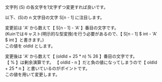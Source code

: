 文字列 \(S\) の各文字を1文字ずつ変更すれば良いです。

以下、\(S\)の n 文字目の文字 S[n - 1] に注目します。

変更前は 'A' から数えて【 S[n - 1] - 'A' 】番目の文字です。  
(Kuinではキャスト(明示的な型変換)を行う必要があるので、【 S[n - 1] $ int - 'A' $ int 】と書きます。)  
この値を oldId とします。

変更後は 'A' から数えて【 (oldId + 25 \* n) % 26 】番目の文字です。  
【 % 】は剰余演算です。
【 oldId - n 】だと負の値になってしまうので【 oldId + 25 \* n 】と書いているのがポイントです。  
この値を用いて変更します。